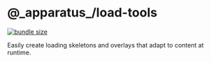 # @\_apparatus\_/load-tools

[![bundle size](https://deno.bundlejs.com/?q=@_apparatus_/skeleton-builder&badge=detailed)](https://bundlejs.com/?q=@_apparatus_/skeleton-builder)

Easily create loading skeletons and overlays that adapt to content at runtime.
